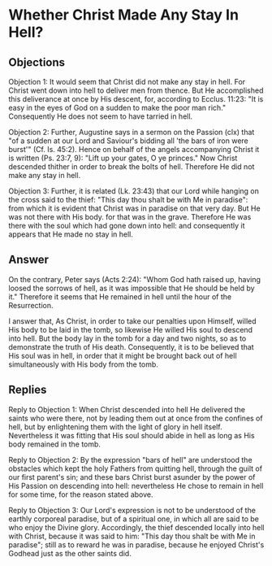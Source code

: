 # Whether Christ Made Any Stay In Hell?

## Objections

Objection 1: It would seem that Christ did not make any stay in hell. For Christ went down into hell to deliver men from thence. But He accomplished this deliverance at once by His descent, for, according to Ecclus. 11:23: "It is easy in the eyes of God on a sudden to make the poor man rich." Consequently He does not seem to have tarried in hell.

Objection 2: Further, Augustine says in a sermon on the Passion (clx) that "of a sudden at our Lord and Saviour's bidding all 'the bars of iron were burst'" (Cf. Is. 45:2). Hence on behalf of the angels accompanying Christ it is written (Ps. 23:7, 9): "Lift up your gates, O ye princes." Now Christ descended thither in order to break the bolts of hell. Therefore He did not make any stay in hell.

Objection 3: Further, it is related (Lk. 23:43) that our Lord while hanging on the cross said to the thief: "This day thou shalt be with Me in paradise": from which it is evident that Christ was in paradise on that very day. But He was not there with His body. for that was in the grave. Therefore He was there with the soul which had gone down into hell: and consequently it appears that He made no stay in hell.

## Answer

On the contrary, Peter says (Acts 2:24): "Whom God hath raised up, having loosed the sorrows of hell, as it was impossible that He should be held by it." Therefore it seems that He remained in hell until the hour of the Resurrection.

I answer that, As Christ, in order to take our penalties upon Himself, willed His body to be laid in the tomb, so likewise He willed His soul to descend into hell. But the body lay in the tomb for a day and two nights, so as to demonstrate the truth of His death. Consequently, it is to be believed that His soul was in hell, in order that it might be brought back out of hell simultaneously with His body from the tomb.

## Replies

Reply to Objection 1: When Christ descended into hell He delivered the saints who were there, not by leading them out at once from the confines of hell, but by enlightening them with the light of glory in hell itself. Nevertheless it was fitting that His soul should abide in hell as long as His body remained in the tomb.

Reply to Objection 2: By the expression "bars of hell" are understood the obstacles which kept the holy Fathers from quitting hell, through the guilt of our first parent's sin; and these bars Christ burst asunder by the power of His Passion on descending into hell: nevertheless He chose to remain in hell for some time, for the reason stated above.

Reply to Objection 3: Our Lord's expression is not to be understood of the earthly corporeal paradise, but of a spiritual one, in which all are said to be who enjoy the Divine glory. Accordingly, the thief descended locally into hell with Christ, because it was said to him: "This day thou shalt be with Me in paradise"; still as to reward he was in paradise, because he enjoyed Christ's Godhead just as the other saints did.